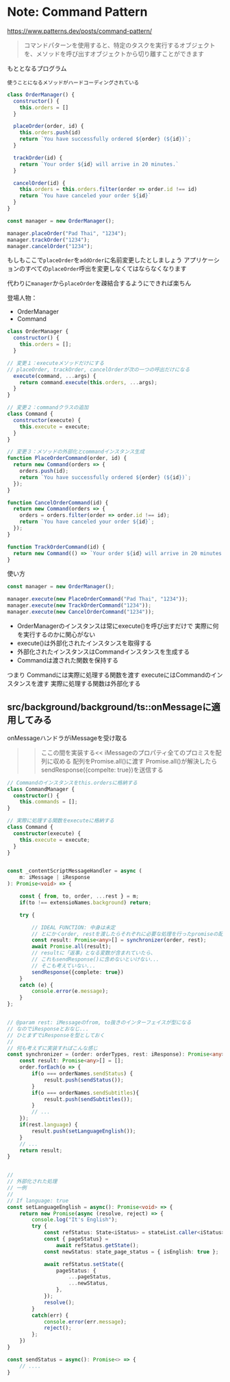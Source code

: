 # Note: Command Pattern

https://www.patterns.dev/posts/command-pattern/

> コマンドパターンを使用すると、特定のタスクを実行するオブジェクトを、メソッドを呼び出すオブジェクトから切り離すことができます


もととなるプログラム

    使うことになるメソッドがハードコーディングされている

```JavaScript
class OrderManager() {
  constructor() {
    this.orders = []
  }

  placeOrder(order, id) {
    this.orders.push(id)
    return `You have successfully ordered ${order} (${id})`;
  }

  trackOrder(id) {
    return `Your order ${id} will arrive in 20 minutes.`
  }

  cancelOrder(id) {
    this.orders = this.orders.filter(order => order.id !== id)
    return `You have canceled your order ${id}`
  }
}

const manager = new OrderManager();

manager.placeOrder("Pad Thai", "1234");
manager.trackOrder("1234");
manager.cancelOrder("1234");
```

もしもここで`placeOrder`を`addOrder`に名前変更したとしましょう
アプリケーションのすべての`placeOrder`呼出を変更しなくてはならなくなります

代わりに`manager`から`placeOrder`を疎結合するようにできれば楽ちん


登場人物：
- OrderManager
- Command


```JavaScript
class OrderManager {
  constructor() {
    this.orders = [];
  }

// 変更１：executeメソッドだけにする
// placeOrder, trackOrder, cancelOrderが次の一つの呼出だけになる
  execute(command, ...args) {
    return command.execute(this.orders, ...args);
  }
}

// 変更２：commandクラスの追加
class Command {
  constructor(execute) {
    this.execute = execute;
  }
}

// 変更３：メソッドの外部化とcommandインスタンス生成
function PlaceOrderCommand(order, id) {
  return new Command(orders => {
    orders.push(id);
    return `You have successfully ordered ${order} (${id})`;
  });
}

function CancelOrderCommand(id) {
  return new Command(orders => {
    orders = orders.filter(order => order.id !== id);
    return `You have canceled your order ${id}`;
  });
}

function TrackOrderCommand(id) {
  return new Command(() => `Your order ${id} will arrive in 20 minutes.`);
}

```

使い方

```JavaScript
const manager = new OrderManager();

manager.execute(new PlaceOrderCommand("Pad Thai", "1234"));
manager.execute(new TrackOrderCommand("1234"));
manager.execute(new CancelOrderCommand("1234"));

```

- OrderManagerのインスタンスは常にexecute()を呼び出すだけで
実際に何を実行するのかに関心がない
- execute()は外部化されたインスタンスを取得する
- 外部化されたインスタンスはCommandインスタンスを生成する
- Commandは渡された関数を保持する

つまり
Commandには実際に処理する関数を渡す
executeにはCommandのインスタンスを渡す
実際に処理する関数は外部化する


## src/background/background/ts::onMessageに適用してみる

onMessageハンドラがiMessageを受け取る
>>ここの間を実装する<<
iMessageのプロパティ全てのプロミスを配列に収める
配列をPromise.all()に渡す
Promise.all()が解決したらsendResponse({compelte: true})を送信する

```TypeScript
// Commandのインスタンスをthis.ordersに格納する
class CommandManager {
  constructor() {
    this.commands = [];
}

// 実際に処理する関数をexecuteに格納する
class Command {
  constructor(execute) {
    this.execute = execute;
  }
}


const _contentScriptMessageHandler = async (
    m: iMessage | iResponse
): Promise<void> => {

    const { from, to, order, ...rest } = m;
    if(to !== extensioNames.background) return;

    try {

        // IDEAL FUNCTION: 中身は未定
        // とにかくorder, restを渡したらそれぞれに必要な処理を行ったpromiseの配列を返す
        const result: Promise<any>[] = synchronizer(order, rest);
        await Promise.all(result);
        // resultに「返事」となる変数が含まれていたら、
        // これもsendResponse()に含めないといけない...
        // そこも考えていない...
        sendResponse({complete: true})
    } 
    catch (e) {
        console.error(e.message);
    }
};


// @param rest: iMessageのfrom, to抜きのインターフェイスが型になる
// なのでiResponseとおなじ...
// ひとまずでiResponseを型としておく
// 
// 何も考えずに実装すればこんな感じ
const synchronizer = (order: orderTypes, rest: iResponse): Promise<any>[] => {
    const result: Promise<any>[] = [];
    order.forEach(o => {
        if(o === orderNames.sendStatus) {
            result.push(sendStatus());
        }
        if(o === orderNames.sendSubtitles){
            result.push(sendSubtitles());
        }
        // ...
    });
    if(rest.language) {
        result.push(setLanguageEnglish());
    }
    // ...
    return result;
}


// 
// 外部化された処理
// 一例
// 
// If language: true
const setLanguageEnglish = async(): Promise<void> => {
    return new Promise(async (resolve, reject) => {
        console.log("It's English");
        try {
            const refStatus: State<iStatus> = stateList.caller<iStatus>(nameOfStte.status);
            const { pageStatus} =
                await refStatus.getState();
            const newStatus: state_page_status = { isEnglish: true };

            await refStatus.setState({
                pageStatus: {
                    ...pageStatus,
                    ...newStatus,
                },
            });
            resolve();
        }
        catch(err) {
            console.error(err.message);
            reject();
        };
    })
}

const sendStatus = async(): Promise<> => {
    // ....
}
```